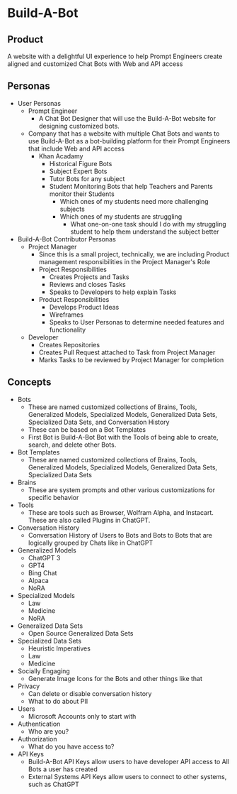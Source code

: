 # Build-A-Bot
## Product
A website with a delightful UI experience to help Prompt Engineers create aligned and customized Chat Bots with Web and API access
## Personas
- User Personas
  - Prompt Engineer
    - A Chat Bot Designer that will use the Build-A-Bot website for designing customized bots.
  - Company that has a website with multiple Chat Bots and wants to use Build-A-Bot as a bot-building platform for their Prompt Engineers that include Web and API access
    - Khan Acadamy
      - Historical Figure Bots
      - Subject Expert Bots
      - Tutor Bots for any subject
      - Student Monitoring Bots that help Teachers and Parents monitor their Students
        - Which ones of my students need more challenging subjects
        - Which ones of my students are struggling
          - What one-on-one task should I do with my struggling student to help them understand the subject better
- Build-A-Bot Contributor Personas
  - Project Manager
    - Since this is a small project, technically, we are including Product management responsibilities in the Project Manager's Role
    - Project Responsibilities
      - Creates Projects and Tasks
      - Reviews and closes Tasks
      - Speaks to Developers to help explain Tasks
    - Product Responsibilities 
      - Develops Product Ideas
      - Wireframes
      - Speaks to User Personas to determine needed features and functionality
  - Developer
    - Creates Repositories
    - Creates Pull Request attached to Task from Project Manager
    - Marks Tasks to be reviewed by Project Manager for completion
## Concepts
- Bots
  - These are named customized collections of Brains, Tools, Generalized Models, Specialized Models, Generalized Data Sets, Specialized Data Sets, and Conversation History
  - These can be based on a Bot Templates
  - First Bot is Build-A-Bot Bot with the Tools of being able to create, search, and delete other Bots.
- Bot Templates
  - These are named customized collections of Brains, Tools, Generalized Models, Specialized Models, Generalized Data Sets, Specialized Data Sets
- Brains
  - These are system prompts and other various customizations for specific behavior
- Tools
  - These are tools such as Browser, Wolfram Alpha, and Instacart.  These are also called Plugins in ChatGPT.
- Conversation History
  - Conversation History of Users to Bots and Bots to Bots that are logically grouped by Chats like in ChatGPT
- Generalized Models
  - ChatGPT 3
  - GPT4
  - Bing Chat
  - Alpaca
  - NoRA
- Specialized Models
  - Law
  - Medicine
  - NoRA
- Generalized Data Sets
  - Open Source Generalized Data Sets
- Specialized Data Sets
  - Heuristic Imperatives
  - Law
  - Medicine
- Socially Engaging
  - Generate Image Icons for the Bots and other things like that
- Privacy
  - Can delete or disable conversation history
  - What to do about PII
- Users
  - Microsoft Accounts only to start with
- Authentication
  - Who are you?
- Authorization
  - What do you have access to?
- API Keys
  - Build-A-Bot API Keys allow users to have developer API access to All Bots a user has created
  - External Systems API Keys allow users to connect to other systems, such as ChatGPT
